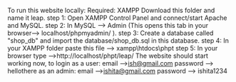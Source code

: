 To run this website locally: Required: XAMPP Download this folder and name it leap.
step 1: Open XAMPP Control Panel and connect/start Apache and MySQL. 
step 2: In MySQL --> Admin (This opens this tab in your browser--> localhost/phpmyadmin/ ). 
step 3: Create a database called "shop_db" and import the database/shop_db.sql in this database. 
step 4: In your XAMPP folder paste this file --> xampp\htdocs\phpt<paste here> 
step 5: In your browser type -->http://localhost/phpt/leap/ The website should start working now, 
to login as a user: email -->ish@gmail.com 
password --> hellothere 
as an admin: email -->ishita@gmail.com
password --> ishita1234

